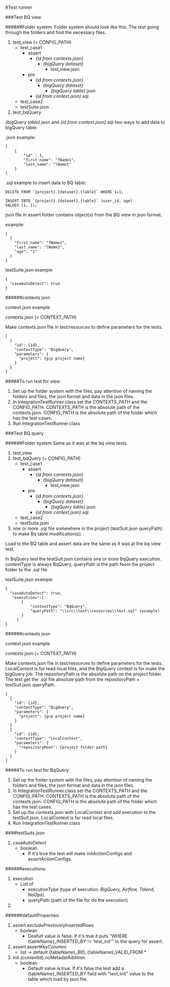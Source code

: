 #Test runner

###Test BQ view

######Folder system:
Folder system should look like this. The test going through the folders and find the necessary files.

1. test_view (= CONFIG_PATH)
    * test_case1
        * assert
            * _{id from contexts.json}_
                * _{bigQuery dataset}_
                    * test_view.json
        * pre
            * _{id from contexts.json}_ 
                * _{bigQuery dataset}_ 
                    * _{bigQuery table}_.json
            * _{id from context.json}_.sql      
    * test_case2
    * testSuite.json 
2. test_bqQuery
    
_{bigQuery table}_.json and _{id from context.json}_.sql  two ways to add data to bigQuery table.

.json example:
```
[
    {
        "id" : 1,
        "first_name": "fName1",
        "last_name": "lName1"
    }
]
```

.sql example to insert data to BQ table:
```
DELETE FROM `{project}.{dataset}.{table}` WHERE 1=1;

INSERT INTO `{project}.{dataset}.{table}` (user_id, age)
VALUES (1, 1);
```

json file in assert folder contains object(s) from the BQ view in json format. 

example:
```
[
  {
    "first_name": "fName1",
    "last_name": "lName1",
    "age": "1"
  }
]
```


testSuite.json example
```
{
  "caseAutoDetect": true
}
```

######contexts json

context.json example

contexts.json (= CONTEXT_PATH)

Make contexts.json file in test/resources to define parameters for the tests.
```
[
  {
    "id": {id},
    "contextType": "BigQuery",
    "parameters": {
      "project": {gcp project name}
    }
  }
]
```

#####To run test for view:

1. Set up the folder system with the files, pay attention of naming the folders and files, the json format and data in the json files.
2. In IntegrationTestRunner.class set the CONTEXTS_PATH and the CONFIG_PATH. CONTEXTS_PATH is the absolute path of the contexts.json. CONFIG_PATH is the absolute path of the folder which has the test cases.
3. Run IntegrationTestRunner.class


###Test BQ query

######Folder system
Same as it was at the bq view tests.

1. test_view
2. test_bqQuery (= CONFIG_PATH)
    * test_case1
        * assert
            * _{id from contexts.json}_
                * _{bigQuery dataset}_
                    * test_view.json
        * pre
            * _{id from contexts.json}_ 
                * _{bigQuery dataset}_ 
                    * _{bigQuery table}_.json
            * _{id from context.json}_.sql      
    * test_case2
    * testSuite.json 
3. one or more .sql file somewhere in the project (testSuit.json queryPath) to make Bq table modification(s).
    
Load to the BQ table and assert data are the same as it was at the bq view test.



In BqQuery test the testSuit.json contains one or more BqQuery execution. contextType is always BqQuery, queryPath is the path feom the project folder to the .sql file.

testSuite.json example
```
{
  "caseAutoDetect": true,
   "executions":[
       {
           "contextType": "BqQuery",
           "queryPath": "\\src\\test\\resources\\test.sql" (example)
       }
     ]
}
```

######contexts json

context.json example

contexts.json (= CONTEXT_PATH)

Make contexts.json file in test/resources to define parameters for the tests. LocalContext is for read local files, and the BigQuery context is for make the bigQuery job. The repositoryPath is the absolute path on the project folder. The test get the .sql file absolute path from the repositoryPath + testSuit.json queryPath.
```
[
  {
    "id": {id},
    "contextType": "BigQuery",
    "parameters": {
      "project": {gcp project name}
    }
  }
  {
    "id": {id},
    "contextType": "LocalContext",
    "parameters": {
      "repositoryRoot": {project folder path}
    }
  }
]
```

#####To run test for BqQuery:

1. Set up the folder system with the files, pay attention of naming the folders and files, the json format and data in the json files.
2. In IntegrationTestRunner.class set the CONTEXTS_PATH and the CONFIG_PATH. CONTEXTS_PATH is the absolute path of the contexts.json. CONFIG_PATH is the absolute path of the folder which has the test cases.
3. Set up the contexts.json with LocalContext and add execution to the testSuit.json. LocalContext is for read local files.
4. Run IntegrationTestRunner.class

####testSuits.json

1. caseAutoDetect
    * boolean
        * If it's true the test will make initActionConfigs and assertActionConfigs.
        
        
######executions:

1. execution
    * List of
        * executionType (type of execution. _BigQuery, Airflow, Talend, NoOps_)
        * queryPath (path of the file for do the execution)
2. 
######defaultProperties:

1. assert.excludePreviouslyInsertedRows
    * boolean
        * Deafult value is false. If it's true it puts "WHERE {tableName}_INSERTED_BY != 'test_init'" to the query for assert.
2. assert.assertKeyColumns
    * list -> default {tableName}_BID, {tableName}_VALID_FROM
        *
3. init.{contextId}.noMetadatAddition
    * boolean
        * Default value is true. If it's false the test add a {tableName}_INSERTED_BY field with "test_init" value to the table which load by json file.